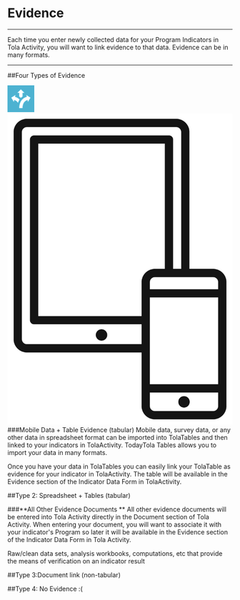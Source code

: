 # Evidence


---


Each time you enter newly collected data for your Program Indicators in Tola Activity, you will want to link evidence to that data. Evidence can be in many formats.


---



##Four Types of Evidence

![](sm_tola-tables-icon-blue.png)![](devices.png)
###Mobile Data + Table Evidence (tabular)
Mobile data, survey data, or any other data in spreadsheet format can be imported into TolaTables and then linked to your indicators in TolaActivity. TodayTola Tables allows you to import your data in many formats. 

Once you have your data in TolaTables you can easily link your TolaTable as evidence for your indicator in TolaActivity. The table will be available in the Evidence section of the Indicator Data Form in TolaActivity.  

##Type 2: Spreadsheet + Tables (tabular)

###**All Other Evidence Documents **
All other evidence documents will be entered into Tola Activity directly in the Document section of Tola Activity.  When entering your document, you will want to associate it with your indicator's Program so later it will be available in the Evidence section of the Indicator Data Form in Tola Activity.  

Raw/clean data sets, analysis workbooks, computations, etc that provide the means of verification on an indicator result






##Type 3:Document link (non-tabular)

##Type 4: No Evidence :(

